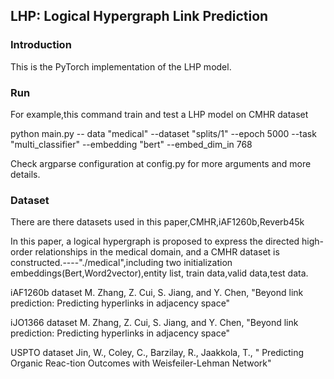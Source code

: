 ## LHP: Logical Hypergraph Link Prediction  

### Introduction

 This is the PyTorch implementation of the LHP model.

### Run

For example,this command train and test a LHP model on CMHR dataset

python main.py -- data "medical" --dataset "splits/1" --epoch 5000 --task "multi_classifier" --embedding "bert" --embed_dim_in 768

 Check argparse configuration at config.py for more arguments and more details. 

### Dataset

There are there datasets used in this paper,CMHR,iAF1260b,Reverb45k

In this paper, a logical hypergraph is proposed to express the directed high-order relationships in the medical domain, and a CMHR dataset is constructed.----"./medical",including two initialization embeddings(Bert,Word2vector),entity list, train data,valid data,test data.

iAF1260b  dataset          M. Zhang, Z. Cui, S. Jiang, and Y. Chen, "Beyond link prediction: Predicting hyperlinks in adjacency space" 

iJO1366  dataset          M. Zhang, Z. Cui, S. Jiang, and Y. Chen, "Beyond link prediction: Predicting hyperlinks in adjacency space" 

USPTO  dataset         Jin, W., Coley, C., Barzilay, R., Jaakkola, T., " Predicting Organic Reac-tion Outcomes with Weisfeiler-Lehman Network"

